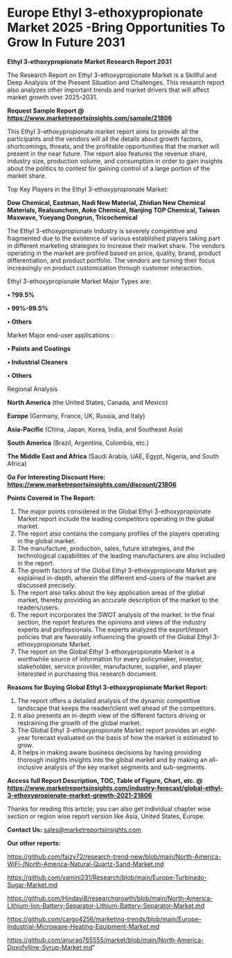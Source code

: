 # Europe Ethyl 3-ethoxypropionate Market 2025 -Bring Opportunities To Grow In Future 2031

<strong>Ethyl 3-ethoxypropionate Market Research Report 2031</strong>

The Research Report on Ethyl 3-ethoxypropionate Market is a Skillful and Deep Analysis of the Present Situation and Challenges. This research report also analyzes other important trends and market drivers that will affect market growth over 2025-2031.

<strong>Request Sample Report @ <a href=https://www.marketreportsinsights.com/sample/21806>https://www.marketreportsinsights.com/sample/21806</a></strong>

This Ethyl 3-ethoxypropionate market report aims to provide all the participants and the vendors will all the details about growth factors, shortcomings, threats, and the profitable opportunities that the market will present in the near future. The report also features the revenue share, industry size, production volume, and consumption in order to gain insights about the politics to contest for gaining control of a large portion of the market share.

Top Key Players in the Ethyl 3-ethoxypropionate Market:

<strong>Dow Chemical, Eastman, Nadi New Material, Zhidian New Chemical Materials, Realsunchem, Aoke Chemical, Nanjing TOP Chemical, Taiwan Maxwave, Yueyang Dongrun, Tricochemical</strong>

The Ethyl 3-ethoxypropionate Industry is severely competitive and fragmented due to the existence of various established players taking part in different marketing strategies to increase their market share. The vendors operating in the market are profiled based on price, quality, brand, product differentiation, and product portfolio. The vendors are turning their focus increasingly on product customization through customer interaction.

Ethyl 3-ethoxypropionate Market Major Types are:

<strong>• ?99.5%

• 99%-99.5%

• Others</strong>

Market Major end-user applications :

<strong>• Paints and Coatings

• Industrial Cleaners

• Others</strong>

Regional Analysis

</u><strong><b>North America</b></strong> (the United States, Canada, and Mexico)

<strong><b>Europe </b></strong>(Germany, France, UK, Russia, and Italy)

<strong><b>Asia-Pacific</b></strong> (China, Japan, Korea, India, and Southeast Asia)

<strong><b>South America</b></strong> (Brazil, Argentina, Colombia, etc.)

<strong><b>The Middle East and Africa</b></strong> (Saudi Arabia, UAE, Egypt, Nigeria, and South Africa)

<strong>Go For Interesting Discount Here: <a href=https://www.marketreportsinsights.com/discount/21806>https://www.marketreportsinsights.com/discount/21806</a></strong>

<strong>Points Covered in The Report:</strong>
<ol>
  <li>The major points considered in the Global Ethyl 3-ethoxypropionate Market report include the leading competitors operating in the global market.</li>
  <li>The report also contains the company profiles of the players operating in the global market.</li>
  <li>The manufacture, production, sales, future strategies, and the technological capabilities of the leading manufacturers are also included in the report.</li>
  <li>The growth factors of the Global Ethyl 3-ethoxypropionate Market are explained in-depth, wherein the different end-users of the market are discussed precisely.</li>
  <li>The report also talks about the key application areas of the global market, thereby providing an accurate description of the market to the readers/users.</li>
  <li>The report incorporates the SWOT analysis of the market. In the final section, the report features the opinions and views of the industry experts and professionals. The experts analyzed the export/import policies that are favorably influencing the growth of the Global Ethyl 3-ethoxypropionate Market.</li>
  <li>The report on the Global Ethyl 3-ethoxypropionate Market is a worthwhile source of information for every policymaker, investor, stakeholder, service provider, manufacturer, supplier, and player interested in purchasing this research document.</li>
</ol>
<strong>Reasons for Buying Global Ethyl 3-ethoxypropionate Market Report:</strong>

<ol>
  <li>The report offers a detailed analysis of the dynamic competitive landscape that keeps the reader/client well ahead of the competitors.</li>
  <li>It also presents an in-depth view of the different factors driving or restraining the growth of the global market.</li>
  <li>The Global Ethyl 3-ethoxypropionate Market report provides an eight-year forecast evaluated on the basis of how the market is estimated to grow.</li>
  <li>It helps in making aware business decisions by having providing thorough insights insights into the global market and by making an all-inclusive analysis of the key market segments and sub-segments.</li>
</ol>
<strong>Access full Report Description, TOC, Table of Figure, Chart, etc. @ <a href=https://www.marketreportsinsights.com/industry-forecast/global-ethyl-3-ethoxypropionate-market-growth-2021-21806>https://www.marketreportsinsights.com/industry-forecast/global-ethyl-3-ethoxypropionate-market-growth-2021-21806</a></strong>


Thanks for reading this article; you can also get individual chapter wise section or region wise report version like Asia, United States, Europe.

<strong>Contact Us:</strong>
sales@marketreportsinsights.com

<strong>Our other reports:</strong>

<a href=https://github.com/faizy72/research-trend-new/blob/main/North-America-WiFi-/North-America-Natural-Quartz-Sand-Market.md>https://github.com/faizy72/research-trend-new/blob/main/North-America-WiFi-/North-America-Natural-Quartz-Sand-Market.md</a>

<a href=https://github.com/yamini231/Research/blob/main/Europe-Turbinado-Sugar-Market.md>https://github.com/yamini231/Research/blob/main/Europe-Turbinado-Sugar-Market.md</a>

<a href=https://github.com/Hindavi8/researchgrowth/blob/main/North-America-Lithium-Ion-Battery-Separator-Lithium-Battery-Separator-Market.md>https://github.com/Hindavi8/researchgrowth/blob/main/North-America-Lithium-Ion-Battery-Separator-Lithium-Battery-Separator-Market.md</a>

<a href=https://github.com/cargo4256/marketing-trends/blob/main/Europe-Industrial-Microwave-Heating-Equipment-Market.md>https://github.com/cargo4256/marketing-trends/blob/main/Europe-Industrial-Microwave-Heating-Equipment-Market.md</a>

<a href=https://github.com/anurag765555/market/blob/main/North-America-Doxofylline-Syrup-Market.md>https://github.com/anurag765555/market/blob/main/North-America-Doxofylline-Syrup-Market.md</a>"
